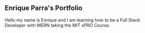 ## Enrique Parra's Portfolio

Hello my name is Enrique and I am learning how to be a Full Stack Developer with MERN taking the MIT xPRO Course.
